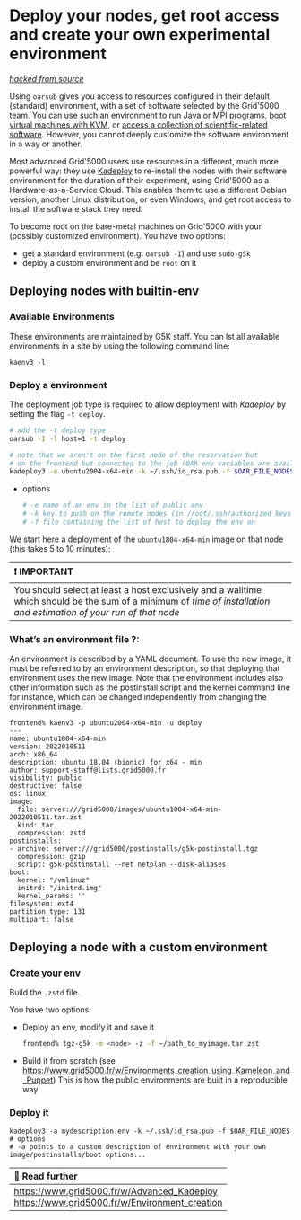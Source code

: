 # Deploy your nodes, get root access and create your own experimental environment
[*hacked from source*](https://www.grid5000.fr/w/Getting_Started#Deploying_your_nodes_to_get_root_access_and_create_your_own_experimental_environment)

Using `oarsub` gives you access to resources configured in their default (standard) environment, with a set of software selected by the Grid'5000 team. You can use such an environment to run Java or [MPI programs](https://www.grid5000.fr/w/Run_MPI_On_Grid%275000), [boot virtual machines with KVM](https://www.grid5000.fr/w/Virtualization_on_Grid%275000), or [access a collection of scientific-related software](https://www.grid5000.fr/w/Environment_modules). However, you cannot deeply customize the software environment in a way or another.

Most advanced Grid'5000 users use resources in a different, much more powerful way: they use [Kadeploy](http://kadeploy3.gforge.inria.fr) to re-install the nodes with their software environment for the duration of their experiment, using Grid'5000 as a Hardware-as-a-Service Cloud. This enables them to use a different Debian version, another Linux distribution, or even Windows, and get root access to install the software stack they need. 

To become root on the bare-metal machines on Grid'5000 with your (possibly customized environment). You have two options:
- get a standard environment (e.g. `oarsub -I`) and use `sudo-g5k`
- deploy a custom environment and be `root` on it

## Deploying nodes with builtin-env

### Available Environments
These environments are maintained by G5K staff. You can lst all available environments in a site by using the following command line:
```
kaenv3 -l
```

### Deploy a environment
The deployment job type is required to allow deployment with *Kadeploy* by setting the flag `-t deploy`.

```bash
# add the -t deploy type
oarsub -I -l host=1 -t deploy

# note that we aren't on the first node of the reservation but
# on the frontend but connected to the job (OAR env variables are available)
kadeploy3 -e ubuntu2004-x64-min -k ~/.ssh/id_rsa.pub -f $OAR_FILE_NODES
```
- options
  ```bash
  # -e name of an env in the list of public env
  # -k key to push on the remote nodes (in /root/.ssh/authorized_keys)
  # -f file containing the list of host to deploy the env on
  ```
We start here a deployment of the `ubuntu1804-x64-min` image on that node (this takes 5 to 10 minutes): 


|:exclamation: IMPORTANT|
|:---|
|You should select at least a host exclusively and a walltime which should be the sum of a minimum of *time of installation and estimation of your run of that node*|

### What’s an environment file ?:
An environment is described by a YAML document. To use the new image, it must be referred to by an environment description, so that deploying that environment uses the new image. Note that the environment includes also other information such as the postinstall script and the kernel command line for instance, which can be changed independently from changing the environment image. 

```
frontend% kaenv3 -p ubuntu2004-x64-min -u deploy
---
name: ubuntu1804-x64-min
version: 2022010511
arch: x86_64
description: ubuntu 18.04 (bionic) for x64 - min
author: support-staff@lists.grid5000.fr
visibility: public
destructive: false
os: linux
image:
  file: server:///grid5000/images/ubuntu1804-x64-min-2022010511.tar.zst
  kind: tar
  compression: zstd
postinstalls:
- archive: server:///grid5000/postinstalls/g5k-postinstall.tgz
  compression: gzip
  script: g5k-postinstall --net netplan --disk-aliases
boot:
  kernel: "/vmlinuz"
  initrd: "/initrd.img"
  kernel_params: ''
filesystem: ext4
partition_type: 131
multipart: false
```

## Deploying a node with a custom environment

### Create your env
Build the `.zstd` file.

You have two options:
- Deploy an env, modify it and save it
  ```bash
  frontend% tgz-g5k -m <node> -z -f ~/path_to_myimage.tar.zst
  ```
- Build it from scratch (see https://www.grid5000.fr/w/Environments_creation_using_Kameleon_and_Puppet)
        This is how the public environments are built in a reproducible way

### Deploy it
```
kadeploy3 -a mydescription.env -k ~/.ssh/id_rsa.pub -f $OAR_FILE_NODES
# options
# -a points to a custom description of environment with your own image/postinstalls/boot options...
```


|:memo: Read further|
|:---|
|https://www.grid5000.fr/w/Advanced_Kadeploy<br>https://www.grid5000.fr/w/Environment_creation|
